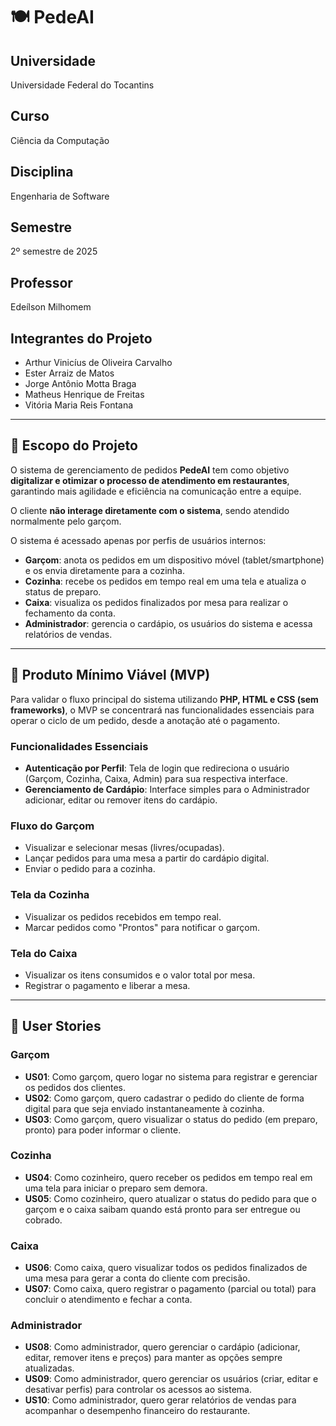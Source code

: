 # 🍽️ PedeAI  

## Universidade  
Universidade Federal do Tocantins  

## Curso  
Ciência da Computação  

## Disciplina  
Engenharia de Software  

## Semestre  
2º semestre de 2025  

## Professor  
Edeílson Milhomem  

## Integrantes do Projeto  
- Arthur Vinicíus de Oliveira Carvalho
- Ester Arraiz de Matos  
- Jorge Antônio Motta Braga  
- Matheus Henrique de Freitas
- Vitória Maria Reis Fontana

---

## 🎯 Escopo do Projeto  
O sistema de gerenciamento de pedidos **PedeAI** tem como objetivo **digitalizar e otimizar o processo de atendimento em restaurantes**, garantindo mais agilidade e eficiência na comunicação entre a equipe.  

O cliente **não interage diretamente com o sistema**, sendo atendido normalmente pelo garçom.  

O sistema é acessado apenas por perfis de usuários internos:  

- **Garçom**: anota os pedidos em um dispositivo móvel (tablet/smartphone) e os envia diretamente para a cozinha.  
- **Cozinha**: recebe os pedidos em tempo real em uma tela e atualiza o status de preparo.  
- **Caixa**: visualiza os pedidos finalizados por mesa para realizar o fechamento da conta.  
- **Administrador**: gerencia o cardápio, os usuários do sistema e acessa relatórios de vendas.  

---

## 🚀 Produto Mínimo Viável (MVP)  
Para validar o fluxo principal do sistema utilizando **PHP, HTML e CSS (sem frameworks)**, o MVP se concentrará nas funcionalidades essenciais para operar o ciclo de um pedido, desde a anotação até o pagamento.  

### Funcionalidades Essenciais  
- **Autenticação por Perfil**: Tela de login que redireciona o usuário (Garçom, Cozinha, Caixa, Admin) para sua respectiva interface.  
- **Gerenciamento de Cardápio**: Interface simples para o Administrador adicionar, editar ou remover itens do cardápio.  

### Fluxo do Garçom  
- Visualizar e selecionar mesas (livres/ocupadas).  
- Lançar pedidos para uma mesa a partir do cardápio digital.  
- Enviar o pedido para a cozinha.  

### Tela da Cozinha  
- Visualizar os pedidos recebidos em tempo real.  
- Marcar pedidos como "Prontos" para notificar o garçom.  

### Tela do Caixa  
- Visualizar os itens consumidos e o valor total por mesa.  
- Registrar o pagamento e liberar a mesa.   

---

## 📖 User Stories  

### Garçom  
- **US01**: Como garçom, quero logar no sistema para registrar e gerenciar os pedidos dos clientes.  
- **US02**: Como garçom, quero cadastrar o pedido do cliente de forma digital para que seja enviado instantaneamente à cozinha.  
- **US03**: Como garçom, quero visualizar o status do pedido (em preparo, pronto) para poder informar o cliente.  

### Cozinha  
- **US04**: Como cozinheiro, quero receber os pedidos em tempo real em uma tela para iniciar o preparo sem demora.  
- **US05**: Como cozinheiro, quero atualizar o status do pedido para que o garçom e o caixa saibam quando está pronto para ser entregue ou cobrado.  

### Caixa  
- **US06**: Como caixa, quero visualizar todos os pedidos finalizados de uma mesa para gerar a conta do cliente com precisão.  
- **US07**: Como caixa, quero registrar o pagamento (parcial ou total) para concluir o atendimento e fechar a conta.  

### Administrador  
- **US08**: Como administrador, quero gerenciar o cardápio (adicionar, editar, remover itens e preços) para manter as opções sempre atualizadas.  
- **US09**: Como administrador, quero gerenciar os usuários (criar, editar e desativar perfis) para controlar os acessos ao sistema.  
- **US10**: Como administrador, quero gerar relatórios de vendas para acompanhar o desempenho financeiro do restaurante.  



